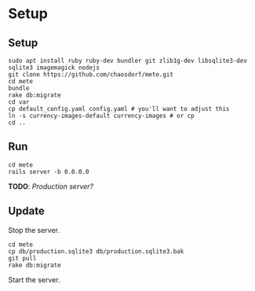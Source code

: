 # Setup #

## Setup ##

```
sudo apt install ruby ruby-dev bundler git zlib1g-dev libsqlite3-dev sqlite3 imagemagick nodejs
git clone https://github.com/chaosdorf/mete.git
cd mete
bundle
rake db:migrate
cd var
cp default_config.yaml config.yaml # you'll want to adjust this
ln -s currency-images-default currency-images # or cp
cd ..
```

## Run ##

```
cd mete
rails server -b 0.0.0.0
```

**TODO**: *Production server?*

## Update ##

Stop the server.

```
cd mete
cp db/production.sqlite3 db/production.sqlite3.bak
git pull
rake db:migrate
```

Start the server.
